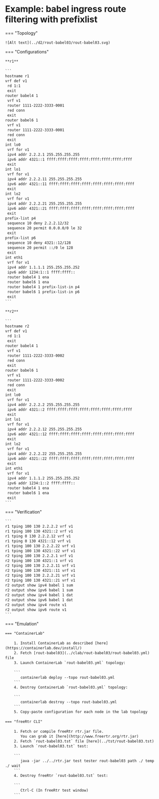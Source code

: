 # Example: babel ingress route filtering with prefixlist

=== "Topology"

    ![Alt text](../d2/rout-babel03/rout-babel03.svg)

=== "Configurations"

    **r1**

    ```
    hostname r1
    vrf def v1
     rd 1:1
     exit
    router babel4 1
     vrf v1
     router 1111-2222-3333-0001
     red conn
     exit
    router babel6 1
     vrf v1
     router 1111-2222-3333-0001
     red conn
     exit
    int lo0
     vrf for v1
     ipv4 addr 2.2.2.1 255.255.255.255
     ipv6 addr 4321::1 ffff:ffff:ffff:ffff:ffff:ffff:ffff:ffff
     exit
    int lo1
     vrf for v1
     ipv4 addr 2.2.2.11 255.255.255.255
     ipv6 addr 4321::11 ffff:ffff:ffff:ffff:ffff:ffff:ffff:ffff
     exit
    int lo2
     vrf for v1
     ipv4 addr 2.2.2.21 255.255.255.255
     ipv6 addr 4321::21 ffff:ffff:ffff:ffff:ffff:ffff:ffff:ffff
     exit
    prefix-list p4
     sequence 10 deny 2.2.2.12/32
     sequence 20 permit 0.0.0.0/0 le 32
     exit
    prefix-list p6
     sequence 10 deny 4321::12/128
     sequence 20 permit ::/0 le 128
     exit
    int eth1
     vrf for v1
     ipv4 addr 1.1.1.1 255.255.255.252
     ipv6 addr 1234:1::1 ffff:ffff::
     router babel4 1 ena
     router babel6 1 ena
     router babel4 1 prefix-list-in p4
     router babel6 1 prefix-list-in p6
     exit
    ```

    **r2**

    ```
    hostname r2
    vrf def v1
     rd 1:1
     exit
    router babel4 1
     vrf v1
     router 1111-2222-3333-0002
     red conn
     exit
    router babel6 1
     vrf v1
     router 1111-2222-3333-0002
     red conn
     exit
    int lo0
     vrf for v1
     ipv4 addr 2.2.2.2 255.255.255.255
     ipv6 addr 4321::2 ffff:ffff:ffff:ffff:ffff:ffff:ffff:ffff
     exit
    int lo1
     vrf for v1
     ipv4 addr 2.2.2.12 255.255.255.255
     ipv6 addr 4321::12 ffff:ffff:ffff:ffff:ffff:ffff:ffff:ffff
     exit
    int lo2
     vrf for v1
     ipv4 addr 2.2.2.22 255.255.255.255
     ipv6 addr 4321::22 ffff:ffff:ffff:ffff:ffff:ffff:ffff:ffff
     exit
    int eth1
     vrf for v1
     ipv4 addr 1.1.1.2 255.255.255.252
     ipv6 addr 1234:1::2 ffff:ffff::
     router babel4 1 ena
     router babel6 1 ena
     exit
    ```

=== "Verification"

    ```
    r1 tping 100 130 2.2.2.2 vrf v1
    r1 tping 100 130 4321::2 vrf v1
    r1 tping 0 130 2.2.2.12 vrf v1
    r1 tping 0 130 4321::12 vrf v1
    r1 tping 100 130 2.2.2.22 vrf v1
    r1 tping 100 130 4321::22 vrf v1
    r2 tping 100 130 2.2.2.1 vrf v1
    r2 tping 100 130 4321::1 vrf v1
    r2 tping 100 130 2.2.2.11 vrf v1
    r2 tping 100 130 4321::11 vrf v1
    r2 tping 100 130 2.2.2.21 vrf v1
    r2 tping 100 130 4321::21 vrf v1
    r2 output show ipv4 babel 1 sum
    r2 output show ipv6 babel 1 sum
    r2 output show ipv4 babel 1 dat
    r2 output show ipv6 babel 1 dat
    r2 output show ipv4 route v1
    r2 output show ipv6 route v1
    ```

=== "Emulation"

    === "ContainerLab"

        1. Install ContainerLab as described [here](https://containerlab.dev/install/)  
        2. Fetch [rout-babel03](../clab/rout-babel03/rout-babel03.yml) file  
        3. Launch ContainerLab `rout-babel03.yml` topology:  

        ```
           containerlab deploy --topo rout-babel03.yml  
        ```
        4. Destroy ContainerLab `rout-babel03.yml` topology:  

        ```
           containerlab destroy --topo rout-babel03.yml  
        ```
        5. Copy-paste configuration for each node in the lab topology

    === "freeRtr CLI"

        1. Fetch or compile freeRtr rtr.jar file.  
           You can grab it [here](http://www.freertr.org/rtr.jar)  
        2. Fetch `rout-babel03.tst` file [here](../tst/rout-babel03.tst)  
        3. Launch `rout-babel03.tst` test:  

        ```
           java -jar ../../rtr.jar test tester rout-babel03 path ./ temp ./ wait
        ```
        4. Destroy freeRtr `rout-babel03.tst` test:  

        ```
           Ctrl-C (In freeRtr test window)
        ```

